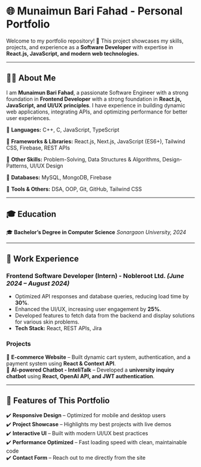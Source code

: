 # 🌐 Munaimun Bari Fahad - Personal Portfolio

Welcome to my portfolio repository! 🚀 This project showcases my skills, projects, and experience as a **Software Developer** with expertise in **React.js, JavaScript, and modern web technologies.**

---

## 🧑‍💻 About Me

I am **Munaimun Bari Fahad**, a passionate Software Engineer with a strong foundation in **Frontend Developer** with a strong foundation in **React.js, JavaScript, and UI/UX principles**. I have experience in building dynamic web applications, integrating APIs, and optimizing performance for better user experiences.

🔹 **Languages:** C++, C, JavaScript, TypeScript

🔹 **Frameworks & Libraries:** React.js, Next.js, JavaScript (ES6+), Tailwind CSS, Firebase, REST APIs

🔹 **Other Skills:** Problem-Solving, Data Structures & Algorithms, Design-Patterns, UI/UX Design

🔹 **Databases:** MySQL, MongoDB, Firebase

🔹 **Tools & Others:** DSA, OOP, Git, GitHub, Tailwind CSS

---

## 🎓 Education

🎓 **Bachelor’s Degree in Computer Science** _Sonargaon University, 2024_

---

## 💼 Work Experience

### **Frontend Software Developer (Intern) - Nobleroot Ltd.** _(June 2024 – August 2024)_

- Optimized API responses and database queries, reducing load time by **30%**.
- Enhanced the UI/UX, increasing user engagement by **25%**.
- Developed features to fetch data from the backend and display solutions for various skin problems.
- **Tech Stack:** React, REST APIs, Jira

### **Projects**

🚀 **E-commerce Website** – Built dynamic cart system, authentication, and a payment system using **React & Context API**.  
🤖 **AI-powered Chatbot - InteliTalk** – Developed a **university inquiry chatbot** using **React, OpenAI API, and JWT authentication**.

---

## 🎨 Features of This Portfolio

✔️ **Responsive Design** – Optimized for mobile and desktop users  
✔️ **Project Showcase** – Highlights my best projects with live demos  
✔️ **Interactive UI** – Built with modern UI/UX best practices  
✔️ **Performance Optimized** – Fast loading speed with clean, maintainable code  
✔️ **Contact Form** – Reach out to me directly from the site
